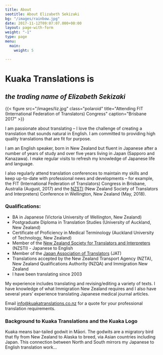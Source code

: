 ```yaml
---
title: About
seotitle: About Elizabeth Sekizaki
bg: "/images/rainbow.jpg"
date: 2017-11-12T09:07:07.000+00:00
layout: page-with-form
weight: "-1"
type: page
menu:
  main:
    weight: 5

---
```

# Kuaka Translations is

## _the trading name of Elizabeth Sekizaki_

{{< figure src="/images/liz.jpg" class="polaroid" title="Attending FIT (International Federation of Translators) Congress" caption="Brisbane 2017" >}}

I am passionate about translating – I love the challenge of creating a translation that sounds natural in English. I am committed to providing high quality translations that are fit for purpose.

I am an English speaker, born in New Zealand but fluent in Japanese after a number of years of study and over five years living in Japan (Sapporo and Kanazawa). I make regular visits to refresh my knowledge of Japanese life and language.

I also regularly attend translation conferences to maintain my skills and keep up-to-date with professional news and developments – for example, the FIT (International Federation of Translators) Congress in Brisbane, Australia (August, 2017) and the [NZSTI](https://www.nzsti.org/) (New Zealand Society of Translators and Interpreters) Conference in Wellington, New Zealand (May, 2018).

### Qualifications:

* BA in Japanese (Victoria University of Wellington, New Zealand)
* Postgraduate Diploma in Translation Studies (University of Auckland, New Zealand)
* Certificate of Proficiency in Medical Terminology (Auckland University of Technology, New Zealand)
* Member of the [New Zealand Society for Translators and Interpreters](https://www.nzsti.org/) (NZSTI) - Japanese to English
* Member of the [Japan Association of Translators](https://jat.org/) (JAT)
* Translations accepted by the New Zealand Transport Agency (NZTA), New Zealand Qualifications Authority (NZQA) and Immigration New Zealand
* I have been translating since 2003

My experience includes translating and revising/editing a variety of texts. I have knowledge of what Immigration New Zealand requires and I also have several years’ experience translating Japanese medical journal articles.

Email info@kuakatranslations.co.nz for a quote for your professional translation requirements.

### Background to Kuaka Translations and the Kuaka Logo

Kuaka means bar-tailed godwit in Māori. The godwits are a migratory bird that fly from New Zealand to Alaska to breed, via Asian countries including Japan. This connection between North and South mirrors my Japanese to English translation work...